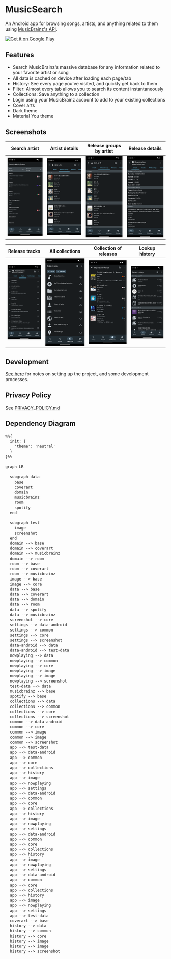 # MusicSearch

An Android app for browsing songs, artists, and anything related to them
using [MusicBrainz's API](https://wiki.musicbrainz.org/MusicBrainz_API).

<a href="https://play.google.com/store/apps/details?id=io.github.lydavid.musicsearch">
    <img alt="Get it on Google Play" height="80"
        src="https://play.google.com/intl/en_ca/badges/static/images/badges/en_badge_web_generic.png" />
</a>

## Features

- Search MusicBrainz's massive database for any information related to your favorite artist or song
- All data is cached on device after loading each page/tab
- History: See every page you've visited, and quickly get back to them
- Filter: Almost every tab allows you to search its content instantaneously
- Collections: Save anything to a collection
- Login using your MusicBrainz account to add to your existing collections
- Cover arts
- Dark theme
- Material You theme

## Screenshots

| Search artist                             | Artist details                                    | Release groups by artist                          | Release details                             |
|-------------------------------------------|---------------------------------------------------|---------------------------------------------------|---------------------------------------------|
| ![](assets/screenshots/search_artist.png) | ![](assets/screenshots/artist_release_groups.png) | ![](assets/screenshots/artist_release_groups.png) | ![](assets/screenshots/release_details.png) | 

| Release tracks                             | All collections                             | Collection of releases                 | Lookup history                             |
|--------------------------------------------|---------------------------------------------|----------------------------------------|--------------------------------------------|
| ![](assets/screenshots/release_tracks.png) | ![](assets/screenshots/all_collections.png) | ![](assets/screenshots/collection.png) | ![](assets/screenshots/lookup_history.png) |

## Development

[See here](./docs/README.md) for notes on setting up the project, and some development processes.

## Privacy Policy

See [PRIVACY_POLICY.md](PRIVACY_POLICY.md)

## Dependency Diagram

```mermaid
%%{
  init: {
    'theme': 'neutral'
  }
}%%

graph LR

  subgraph data
    base
    coverart
    domain
    musicbrainz
    room
    spotify
  end

  subgraph test
    image
    screenshot
  end
  domain --> base
  domain --> coverart
  domain --> musicbrainz
  domain --> room
  room --> base
  room --> coverart
  room --> musicbrainz
  image --> base
  image --> core
  data --> base
  data --> coverart
  data --> domain
  data --> room
  data --> spotify
  data --> musicbrainz
  screenshot --> core
  settings --> data-android
  settings --> common
  settings --> core
  settings --> screenshot
  data-android --> data
  data-android --> test-data
  nowplaying --> data
  nowplaying --> common
  nowplaying --> core
  nowplaying --> image
  nowplaying --> image
  nowplaying --> screenshot
  test-data --> data
  musicbrainz --> base
  spotify --> base
  collections --> data
  collections --> common
  collections --> core
  collections --> screenshot
  common --> data-android
  common --> core
  common --> image
  common --> image
  common --> screenshot
  app --> test-data
  app --> data-android
  app --> common
  app --> core
  app --> collections
  app --> history
  app --> image
  app --> nowplaying
  app --> settings
  app --> data-android
  app --> common
  app --> core
  app --> collections
  app --> history
  app --> image
  app --> nowplaying
  app --> settings
  app --> data-android
  app --> common
  app --> core
  app --> collections
  app --> history
  app --> image
  app --> nowplaying
  app --> settings
  app --> data-android
  app --> common
  app --> core
  app --> collections
  app --> history
  app --> image
  app --> nowplaying
  app --> settings
  app --> test-data
  coverart --> base
  history --> data
  history --> common
  history --> core
  history --> image
  history --> image
  history --> screenshot

```
